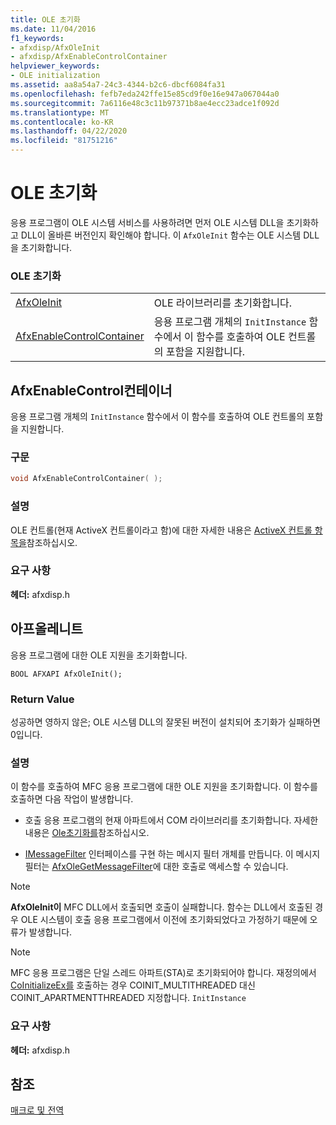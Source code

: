 ```yaml
---
title: OLE 초기화
ms.date: 11/04/2016
f1_keywords:
- afxdisp/AfxOleInit
- afxdisp/AfxEnableControlContainer
helpviewer_keywords:
- OLE initialization
ms.assetid: aa8a54a7-24c3-4344-b2c6-dbcf6084fa31
ms.openlocfilehash: fefb7eda242ffe15e85cd9f0e16e947a067044a0
ms.sourcegitcommit: 7a6116e48c3c11b97371b8ae4ecc23adce1f092d
ms.translationtype: MT
ms.contentlocale: ko-KR
ms.lasthandoff: 04/22/2020
ms.locfileid: "81751216"
---
```

# <a name="ole-initialization"></a>OLE 초기화

응용 프로그램이 OLE 시스템 서비스를 사용하려면 먼저 OLE 시스템 DLL을 초기화하고 DLL이 올바른 버전인지 확인해야 합니다. 이 `AfxOleInit` 함수는 OLE 시스템 DLL을 초기화합니다.

### <a name="ole-initialization"></a>OLE 초기화

|||
|-|-|
|[AfxOleInit](#afxoleinit)|OLE 라이브러리를 초기화합니다.|
|[AfxEnableControlContainer](#afxenablecontrolcontainer)|응용 프로그램 개체의 `InitInstance` 함수에서 이 함수를 호출하여 OLE 컨트롤의 포함을 지원합니다.|

## <a name="afxenablecontrolcontainer"></a><a name="afxenablecontrolcontainer"></a>AfxEnableControl컨테이너

응용 프로그램 개체의 `InitInstance` 함수에서 이 함수를 호출하여 OLE 컨트롤의 포함을 지원합니다.

### <a name="syntax"></a>구문

```cpp
void AfxEnableControlContainer( );
```

### <a name="remarks"></a>설명

OLE 컨트롤(현재 ActiveX 컨트롤이라고 함)에 대한 자세한 내용은 [ActiveX 컨트롤 항목을](../mfc-activex-controls.md)참조하십시오.

### <a name="requirements"></a>요구 사항

**헤더:** afxdisp.h

## <a name="afxoleinit"></a><a name="afxoleinit"></a>아프올레니트

응용 프로그램에 대한 OLE 지원을 초기화합니다.

```
BOOL AFXAPI AfxOleInit();
```

### <a name="return-value"></a>Return Value

성공하면 영하지 않은; OLE 시스템 DLL의 잘못된 버전이 설치되어 초기화가 실패하면 0입니다.

### <a name="remarks"></a>설명

이 함수를 호출하여 MFC 응용 프로그램에 대한 OLE 지원을 초기화합니다. 이 함수를 호출하면 다음 작업이 발생합니다.

- 호출 응용 프로그램의 현재 아파트에서 COM 라이브러리를 초기화합니다. 자세한 내용은 [Ole초기화를](/windows/win32/api/ole2/nf-ole2-oleinitialize)참조하십시오.

- [IMessageFilter](/windows/win32/api/objidl/nn-objidl-imessagefilter) 인터페이스를 구현 하는 메시지 필터 개체를 만듭니다. 이 메시지 필터는 [AfxOleGetMessageFilter](application-control.md#afxolegetmessagefilter)에 대한 호출로 액세스할 수 있습니다.

> [!NOTE]
> **AfxOleInit이** MFC DLL에서 호출되면 호출이 실패합니다. 함수는 DLL에서 호출된 경우 OLE 시스템이 호출 응용 프로그램에서 이전에 초기화되었다고 가정하기 때문에 오류가 발생합니다.

> [!NOTE]
> MFC 응용 프로그램은 단일 스레드 아파트(STA)로 초기화되어야 합니다. 재정의에서 [CoInitializeEx를](/windows/win32/api/combaseapi/nf-combaseapi-coinitializeex) 호출하는 경우 COINIT_MULTITHREADED 대신 COINIT_APARTMENTTHREADED 지정합니다. `InitInstance`

### <a name="requirements"></a>요구 사항

**헤더:** afxdisp.h

## <a name="see-also"></a>참조

[매크로 및 전역](../../mfc/reference/mfc-macros-and-globals.md)
